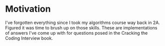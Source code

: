 # Motivation

I've forgotten everything since I took my algorithms course way back in 2A. Figured it was time to brush up on those skills. These are implementations of answers I've come up with for questions posed in the Cracking the Coding Interview book.
